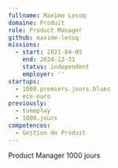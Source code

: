 ```yaml
---
fullname: Maxime Lecoq
domaine: Produit
role: Product Manager
github: maxime-lecoq
missions:
  - start: 2021-04-05
    end: 2024-12-31
    status: independent
    employer: ''
startups:
  - 1000.premiers.jours.blues
  - eco-euro
previously:
  - tumeplay
  - 1000.jours
competences:
  - Gestion de Produit
---
```

Product Manager 1000 jours